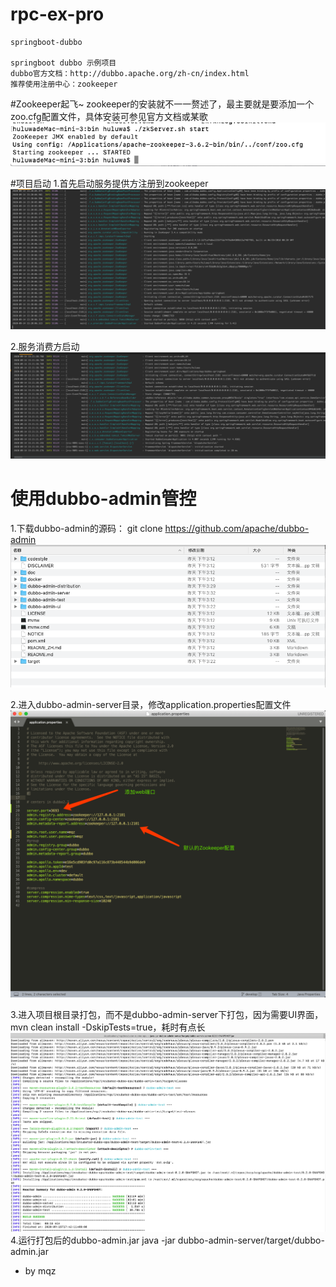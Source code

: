 # rpc-ex-pro
    springboot-dubbo
    
    springboot dubbo 示例项目
    dubbo官方文档：http://dubbo.apache.org/zh-cn/index.html
    推荐使用注册中心：zookeeper
    
    
    
#Zookeeper起飞~
zookeeper的安装就不一一赘述了，最主要就是要添加一个zoo.cfg配置文件，具体安装可参见官方文档或某歌
![启动zk的server端](images/zookeeper-server-start.jpg)


#项目启动
1.首先启动服务提供方注册到zookeeper
![提供方](images/producer-start.jpg)

2.服务消费方启动
![消费方](images/consumer-start.jpg)



    
# 使用dubbo-admin管控
1.下载dubbo-admin的源码： git clone https://github.com/apache/dubbo-admin
![目录结构](images/dubbo-admin-目录结构.jpg)



2.进入dubbo-admin-server目录，修改application.properties配置文件
![修改配置](images/dubbo-admin-application-配置.jpg)


3.进入项目根目录打包，而不是dubbo-admin-server下打包，因为需要UI界面， mvn clean install -DskipTests=true，耗时有点长
![打包构建](images/dubbo-admin-server-打包.jpg)
4.运行打包后的dubbo-admin.jar  java -jar dubbo-admin-server/target/dubbo-admin.jar





- by mqz







    
